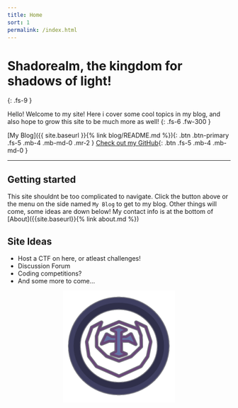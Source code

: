 ```yaml
---
title: Home
sort: 1
permalink: /index.html
---
```


# Shadorealm, the kingdom for shadows of light!
{: .fs-9 }

Hello! Welcome to my site! 
Here i cover some cool topics in my blog, and also hope to grow this site to be much more as well!
{: .fs-6 .fw-300 }

[My Blog]({{ site.baseurl }}{% link blog/README.md %}){: .btn .btn-primary .fs-5 .mb-4 .mb-md-0 .mr-2 } [Check out my GitHub](https://github.com/Shadorain/){: .btn .fs-5 .mb-4 .mb-md-0 }

---

## Getting started
This site shouldnt be too complicated to navigate.
Click the button above or the menu on the side named `My Blog` to get to my blog.
Other things will come, some ideas are down below! My contact info is at the bottom of [About]({{site.baseurl}}{% link about.md %})

## Site Ideas

- Host a CTF on here, or atleast challenges!
- Discussion Forum
- Coding competitions?
- And some more to come...

<img src="/assets/images/logo.png" style="display:block;margin-left:auto;margin-right:auto;width:50%;">

